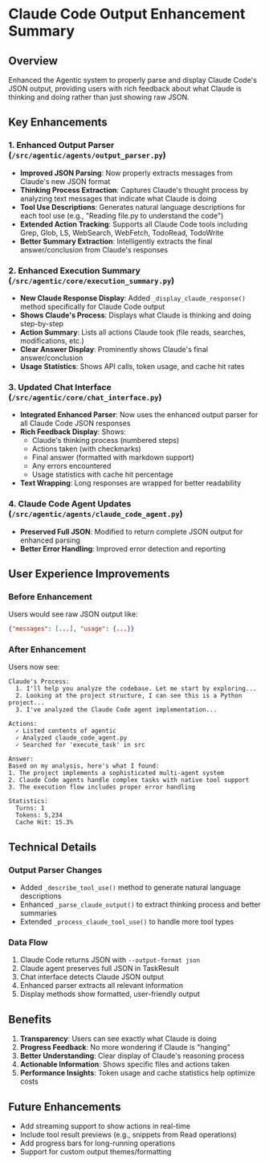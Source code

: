 # Claude Code Output Enhancement Summary

## Overview
Enhanced the Agentic system to properly parse and display Claude Code's JSON output, providing users with rich feedback about what Claude is thinking and doing rather than just showing raw JSON.

## Key Enhancements

### 1. Enhanced Output Parser (`/src/agentic/agents/output_parser.py`)
- **Improved JSON Parsing**: Now properly extracts messages from Claude's new JSON format
- **Thinking Process Extraction**: Captures Claude's thought process by analyzing text messages that indicate what Claude is doing
- **Tool Use Descriptions**: Generates natural language descriptions for each tool use (e.g., "Reading file.py to understand the code")
- **Extended Action Tracking**: Supports all Claude Code tools including Grep, Glob, LS, WebSearch, WebFetch, TodoRead, TodoWrite
- **Better Summary Extraction**: Intelligently extracts the final answer/conclusion from Claude's responses

### 2. Enhanced Execution Summary (`/src/agentic/core/execution_summary.py`)
- **New Claude Response Display**: Added `_display_claude_response()` method specifically for Claude Code output
- **Shows Claude's Process**: Displays what Claude is thinking and doing step-by-step
- **Action Summary**: Lists all actions Claude took (file reads, searches, modifications, etc.)
- **Clear Answer Display**: Prominently shows Claude's final answer/conclusion
- **Usage Statistics**: Shows API calls, token usage, and cache hit rates

### 3. Updated Chat Interface (`/src/agentic/core/chat_interface.py`)
- **Integrated Enhanced Parser**: Now uses the enhanced output parser for all Claude Code JSON responses
- **Rich Feedback Display**: Shows:
  - Claude's thinking process (numbered steps)
  - Actions taken (with checkmarks)
  - Final answer (formatted with markdown support)
  - Any errors encountered
  - Usage statistics with cache hit percentage
- **Text Wrapping**: Long responses are wrapped for better readability

### 4. Claude Code Agent Updates (`/src/agentic/agents/claude_code_agent.py`)
- **Preserved Full JSON**: Modified to return complete JSON output for enhanced parsing
- **Better Error Handling**: Improved error detection and reporting

## User Experience Improvements

### Before Enhancement
Users would see raw JSON output like:
```json
{"messages": [...], "usage": {...}}
```

### After Enhancement
Users now see:
```
Claude's Process:
  1. I'll help you analyze the codebase. Let me start by exploring...
  2. Looking at the project structure, I can see this is a Python project...
  3. I've analyzed the Claude Code agent implementation...
  
Actions:
  ✓ Listed contents of agentic
  ✓ Analyzed claude_code_agent.py
  ✓ Searched for 'execute_task' in src
  
Answer:
Based on my analysis, here's what I found:
1. The project implements a sophisticated multi-agent system
2. Claude Code agents handle complex tasks with native tool support
3. The execution flow includes proper error handling

Statistics:
  Turns: 1
  Tokens: 5,234
  Cache Hit: 15.3%
```

## Technical Details

### Output Parser Changes
- Added `_describe_tool_use()` method to generate natural language descriptions
- Enhanced `_parse_claude_output()` to extract thinking process and better summaries
- Extended `_process_claude_tool_use()` to handle more tool types

### Data Flow
1. Claude Code returns JSON with `--output-format json`
2. Claude agent preserves full JSON in TaskResult
3. Chat interface detects Claude JSON output
4. Enhanced parser extracts all relevant information
5. Display methods show formatted, user-friendly output

## Benefits
1. **Transparency**: Users can see exactly what Claude is doing
2. **Progress Feedback**: No more wondering if Claude is "hanging"
3. **Better Understanding**: Clear display of Claude's reasoning process
4. **Actionable Information**: Shows specific files and actions taken
5. **Performance Insights**: Token usage and cache statistics help optimize costs

## Future Enhancements
- Add streaming support to show actions in real-time
- Include tool result previews (e.g., snippets from Read operations)
- Add progress bars for long-running operations
- Support for custom output themes/formatting
